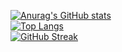 <!-- ## :metal: :headphones: :man_technologist: -->

<!-- [![Github Badge](https://img.shields.io/badge/-Github-000?style=flat-square&logo=Github&logoColor=white&link=https://github.com/JonnathanRiquelmo)](https://github.com/JonnathanRiquelmo) -->
<!-- [![Linkedin Badge](https://img.shields.io/badge/-LinkedIn-blue?style=flat-square&logo=Linkedin&logoColor=white&link=https://www.linkedin.com/in/jonnathan-riquelmo/)](https://www.linkedin.com/in/jonnathan-riquelmo/) -->
<!-- [![Gmail Badge](https://img.shields.io/badge/-Gmail-c14438?style=flat-square&logo=Gmail&logoColor=white&link=mailto:jonnathan.riquelmo@gmail.com)](mailto:jonnathan.riquelmo@gmail.com) -->
<!-- [![Instagram Badge](https://img.shields.io/badge/-Instagram-C13584?style=flat-square&labelColor=C13584&logo=instagram&logoColor=white&link=https://www.instagram.com/u53r.n07.f0und/)](https://www.instagram.com/u53r.n07.f0und/) -->


<!-- # Hello, stranger! :wave:

- I'm a brazilian guy with green skin and a long orange hair who likes technology and black coffee. 
- Obviously I can electrocute people too, like <a href = "https://en.wikipedia.org/wiki/Blanka" target="_blank">Blanka</a>. ⚡⚡⚡
- Having bachelor's degrees in Information Systems (2014) and Software Engineering (2019), nowadays I'm a master's student in Software Engineering at <a href = "https://unipampa.edu.br/" target="_blank">Federal University of Pampa</a> and member of the research group <a href = "http://lesse.com.br/site/" target="_blank">LESSE</a>. 
- Enthusiast in DSLs design, implementation and use. 
- Last but not least a supporter of FLOSS movement, especially the projects with concepts || ideals || contents revolving around the combat of social misery and everyday alienation. 

### That said, have a nice day! :blush::ok_hand: -->


[![Anurag's GitHub stats](https://github-readme-stats.vercel.app/api?username=JonnathanRiquelmo&hide=stars&theme=dracula&count_private=true&show_icons=true)](https://github.com/anuraghazra/github-readme-stats)
</br>
[![Top Langs](https://github-readme-stats.vercel.app/api/top-langs/?username=JonnathanRiquelmo&hide=css,html&layout=compact&theme=dracula)](https://github.com/anuraghazra/github-readme-stats)
</br>
[![GitHub Streak](https://github-readme-streak-stats.herokuapp.com/?user=JonnathanRiquelmo&theme=dracula)](https://git.io/streak-stats)

<!-- ![Profile views](https://gpvc.arturio.dev/JonnathanRiquelmo) -->
